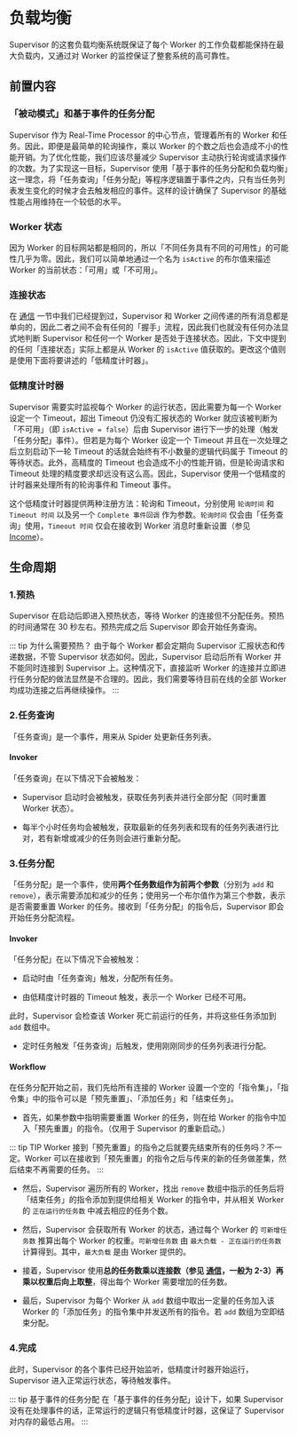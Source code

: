 # 负载均衡

Supervisor 的这套负载均衡系统既保证了每个 Worker 的工作负载都能保持在最大负载内，又通过对 Worker 的监控保证了整套系统的高可靠性。

## 前置内容

### 「被动模式」和基于事件的任务分配

Supervisor 作为 Real-Time Processor 的中心节点，管理着所有的 Worker 和任务。因此，即便是最简单的轮询操作，乘以 Worker 的个数之后也会造成不小的性能开销。为了优化性能，我们应该尽量减少 Supervisor 主动执行轮询或请求操作的次数。为了实现这一目标，Supervisor 使用「基于事件的任务分配和负载均衡」这一理念，将「任务查询」「任务分配」等程序逻辑置于事件之内，只有当任务列表发生变化的时候才会去触发相应的事件。这样的设计确保了 Supervisor 的基础性能占用维持在一个较低的水平。

### Worker 状态

因为 Worker 的目标网站都是相同的，所以「不同任务具有不同的可用性」的可能性几乎为零。因此，我们可以简单地通过一个名为 `isActive` 的布尔值来描述 Worker 的当前状态：「可用」或「不可用」。

### 连接状态

在 [通信](/inside/processor/supervisor/communication/) 一节中我们已经提到过，Supervisor 和 Worker 之间传递的所有消息都是单向的，因此二者之间不会有任何的「握手」流程，因此我们也就没有任何办法显式地判断 Supervisor 和任何一个 Worker 是否处于连接状态。因此，下文中提到的任何「连接状态」实际上都是从 Worker 的 `isActive` 值获取的。更改这个值则是使用下面将要讲述的「低精度计时器」。

### 低精度计时器

Supervisor 需要实时监视每个 Worker 的运行状态，因此需要为每一个 Worker 设定一个 Timeout，超出 Timeout 仍没有汇报状态的 Worker 就应该被判断为「不可用」（即 `isActive = false`）后由 Supervisor 进行下一步的处理（触发「任务分配」事件）。但若是为每个 Worker 设定一个 Timeout 并且在一次处理之后立刻启动下一轮 Timeout 的话就会始终有不小数量的逻辑代码属于 Timeout 的等待状态。此外，高精度的 Timeout 也会造成不小的性能开销，但是轮询请求和 Timeout 处理的精度要求却远没有这么高。因此，Supervisor 使用一个低精度的计时器来处理所有的轮询事件和 Timeout 事件。

这个低精度计时器提供两种注册方法：轮询和 Timeout，分别使用 `轮询时间` 和 `Timeout 时间` 以及另一个 `Complete 事件回调` 作为参数。`轮询时间` 仅会由「任务查询」使用，`Timeout 时间` 仅会在接收到 Worker 消息时重新设置（参见 [Income](/inside/processor/supervisor/income/)）。

## 生命周期

### 1.预热

Supervisor 在启动后即进入预热状态，等待 Worker 的连接但不分配任务。预热的时间通常在 30 秒左右。预热完成之后 Supervisor 即会开始任务查询。

::: tip 为什么需要预热？
由于每个 Worker 都会定期向 Supervisor 汇报状态和传递数据，不管 Supervisor 状态如何。因此，Supervisor 启动后所有 Worker 并不能同时连接到 Supervisor 上。这种情况下，直接监听 Worker 的连接并立即进行任务分配的做法显然是不合理的。因此，我们需要等待目前在线的全部 Worker 均成功连接之后再继续操作。
:::

### 2.任务查询

「任务查询」是一个事件，用来从 Spider 处更新任务列表。

#### Invoker

「任务查询」在以下情况下会被触发：

- Supervisor 启动时会被触发，获取任务列表并进行全部分配（同时重置 Worker 状态）。

- 每半个小时任务均会被触发，获取最新的任务列表和现有的任务列表进行比对，若有新增或减少的任务则会进行重新分配。

### 3.任务分配

「任务分配」是一个事件，使用**两个任务数组作为前两个参数**（分别为 `add` 和 `remove`），表示需要添加和减少的任务；使用另一个布尔值作为第三个参数，表示是否需要重置 Worker 的任务。接收到「任务分配」的指令后，Supervisor 即会开始任务分配流程。

#### Invoker

「任务分配」在以下情况下会被触发：

- 启动时由「任务查询」触发，分配所有任务。

- 由低精度计时器的 Timeout 触发，表示一个 Worker 已经不可用。

此时，Supervisor 会检查该 Worker 死亡前运行的任务，并将这些任务添加到 `add` 数组中。

- 定时任务触发「任务查询」后触发，使用刚刚同步的任务列表进行分配。

#### Workflow

在任务分配开始之前，我们先给所有连接的 Worker 设置一个空的「指令集」，「指令集」中的指令可以是「预先重置」、「添加任务」和「结束任务」。

- 首先，如果参数中指明需要重置 Worker 的任务，则在给 Worker 的指令中加入「预先重置」的指令。（仅用于 Supervisor 的重新启动。）

::: tip TIP
Worker 接到「预先重置」的指令之后就要先结束所有的任务吗？不一定。Worker 可以在接收到「预先重置」的指令之后与传来的新的任务做差集，然后结束不再需要的任务。
:::

- 然后，Supervisor 遍历所有的 Worker，找出 `remove` 数组中指示的任务后将「结束任务」的指令添加到提供给相关 Worker 的指令中，并从相关 Worker 的 `正在运行的任务数` 中减去相应的任务个数。

- 然后，Supervisor 会获取所有 Worker 的状态，通过每个 Worker 的 `可新增任务数` 推算出每个 Worker 的权重。`可新增任务数` 由 `最大负载 - 正在运行的任务数` 计算得到。其中，`最大负载` 是由 Worker 提供的。

- 接着，Supervisor 使用**总的任务数乘以连接数（参见 [通信](/inside/processor/supervisor/communication/)，一般为 2-3）再乘以权重后向上取整**，得出每个 Worker 需要增加的任务数。

- 最后，Supervisor 为每个 Worker 从 `add` 数组中取出一定量的任务加入该 Worker 的「添加任务」的指令集中并发送所有的指令。若 `add` 数组为空即结束分配。

### 4.完成

此时，Supervisor 的各个事件已经开始监听，低精度计时器开始运行，Supervisor 进入正常运行状态，等待触发事件。

::: tip 基于事件的任务分配
在「基于事件的任务分配」设计下，如果 Supervisor 没有在处理事件的话，正常运行的逻辑只有低精度计时器，这保证了 Supervisor 对内存的最低占用。
:::

